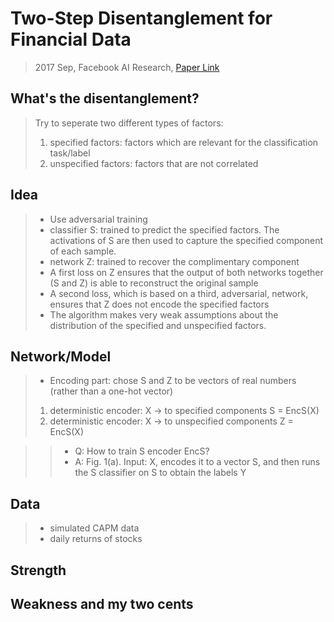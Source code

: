 # Two-Step Disentanglement for Financial Data
> 2017 Sep, Facebook AI Research, [Paper Link](https://arxiv.org/pdf/1709.00199.pdf)

## What's the disentanglement?
> Try to seperate two different types of factors: 
> 1. specified factors: factors which are relevant for the classification task/label
> 2. unspecified factors: factors that are not correlated

## Idea
> * Use adversarial training 
> * classifier S: trained to predict the specified factors. The activations of S are then used to capture the specified
component of each sample.
> * network Z: trained to recover the complimentary component
> * A first loss on Z ensures that the output of both networks together (S and Z) is able to reconstruct the original sample
> * A second loss, which is based on a third, adversarial, network, ensures that Z does not encode the specified factors
> * The algorithm makes very weak assumptions about the distribution of the specified and unspecified factors.

## Network/Model
> * Encoding part: chose S and Z to be vectors of real numbers (rather than a one-hot vector)
> 1. deterministic encoder: X -> to specified components S = EncS(X)
> 2. deterministic encoder: X -> to unspecified components Z = EncS(X)

> > * Q: How to train S encoder EncS?
> > * A:  Fig. 1(a). Input: X, encodes it to a vector S, and then runs the S classifier on S to obtain the labels Y

> 

## Data
> * simulated CAPM data
> * daily returns of stocks


## Strength


## Weakness and my two cents
